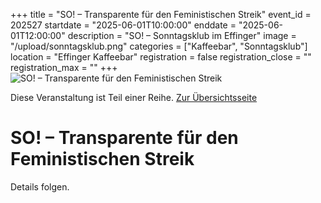 +++
title = "SO! – Transparente für den Feministischen Streik"
event_id = 202527
startdate = "2025-06-01T10:00:00"
enddate = "2025-06-01T12:00:00"
description = "SO! – Sonntagsklub im Effinger"
image = "/upload/sonntagsklub.png"
categories = ["Kaffeebar", "Sonntagsklub"]
location = "Effinger Kaffeebar"
registration = false
registration_close = ""
registration_max = ""
+++
![SO! – Transparente für den Feministischen Streik](/upload/sonntagsklub.png)
       
Diese Veranstaltung ist Teil einer Reihe. [Zur Übersichtsseite](/sonntagsklub/#t)

# SO! – Transparente für den Feministischen Streik

Details folgen.

